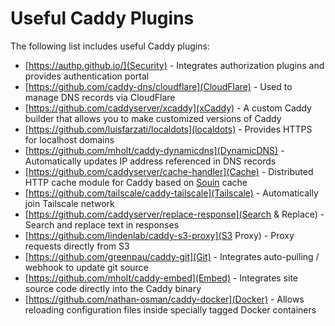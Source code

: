 # Useful Caddy Plugins

The following list includes useful Caddy plugins:

- [https://authp.github.io/](Security) - Integrates authorization plugins and provides authentication portal
- [https://github.com/caddy-dns/cloudflare](CloudFlare) - Used to manage DNS records via CloudFlare
- [https://github.com/caddyserver/xcaddy](xCaddy) - A custom Caddy builder that allows you to make customized versions of Caddy
- [https://github.com/luisfarzati/localdots](localdots) - Provides HTTPS for localhost domains
- [https://github.com/mholt/caddy-dynamicdns](DynamicDNS) - Automatically updates IP address referenced in DNS records
- [https://github.com/caddyserver/cache-handler](Cache) - Distributed HTTP cache module for Caddy based on [Souin](https://github.com/darkweak/souin) cache
- [https://github.com/tailscale/caddy-tailscale](Tailscale) - Automatically join Tailscale network
- [https://github.com/caddyserver/replace-response](Search & Replace) - Search and replace text in responses
- [https://github.com/lindenlab/caddy-s3-proxy](S3 Proxy) - Proxy requests directly from S3
- [https://github.com/greenpau/caddy-git](Git) - Integrates auto-pulling / webhook to update git source
- [https://github.com/mholt/caddy-embed](Embed) - Integrates site source code directly into the Caddy binary
- [https://github.com/nathan-osman/caddy-docker](Docker) - Allows reloading configuration files inside specially tagged Docker containers
